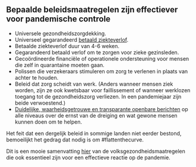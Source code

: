 ## Bepaalde beleidsmaatregelen zijn effectiever voor pandemische controle 

 - Universele gezondheidszorgdekking. 
 - Universeel gegarandeerd [betaald ziekteverlof](https://www.worldpolicycenter.org/policies/for-how-long-are-workers-guaranteed-paid-sick-leave). 
 - Betaalde ziekteverlof duur van 4-6 weken. 
 - Gegarandeerd betaald verlof om te zorgen voor zieke gezinsleden. 
 - Gecoördineerde financiële of operationele ondersteuning voor mensen die zelf in quarantaine moeten gaan. 
 - Polissen die verzekeraars stimuleren om zorg te verlenen in plaats van achter te houden. 
 - Beleid dat zorg scheidt van werk. (Anders wanneer mensen ziek worden, zijn ze ook kwetsbaar voor faillissement of wanneer werklozen toegang tot de gezondheidszorg verliezen. In een pandemiejaar zijn beide verwoestend.) 
 - [Duidelijke, waarheidsgetrouwe en transparante openbare berichten](https://www.theatlantic.com/technology/archive/2020/02/coronavirus-and-blindness-authoritarianism/606922/) op alle niveaus over de ernst van de dreiging en wat gewone mensen kunnen doen om te helpen. 

 Het feit dat een dergelijk beleid in sommige landen niet eerder bestond, bemoeilijkt het gedrag dat nodig is om #flattenthecurve. 

Dit is een mooie samenvatting [hier](https://www.cnn.com/2020/03/20/health/coronavirus-response-must-adapt-frieden-analysis/index.html) van de volksgezondheidsmaatregelen die ook essentieel zijn voor een effectieve reactie op de pandemie.
